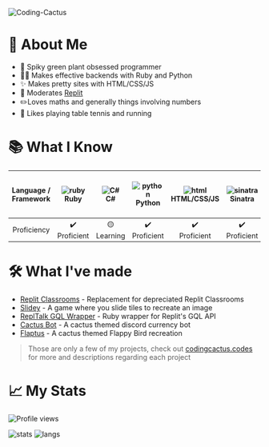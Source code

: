 ![Coding-Cactus](https://user-images.githubusercontent.com/65423356/136670915-e2afd18d-5a41-45c1-9fb6-760c89e09e65.png)


# 📝 About Me
+ 🌵 Spiky green plant obsessed programmer
+ 👨‍💻 Makes effective backends with Ruby and Python
+ ✨ Makes pretty sites with HTML/CSS/JS
+ 🔨 Moderates [Replit](https://replit.com)
+ ✏️Loves maths and generally things involving numbers
+ 🏓 Likes playing table tennis and running

# 📚 What I Know

| Language / Framework | ![ruby](https://user-images.githubusercontent.com/65423356/136672003-6b690eaa-f892-4dfa-85e0-4f4d966ea22a.png)<br> Ruby | ![C#](https://user-images.githubusercontent.com/65423356/181918168-743a59d4-7c49-468a-8706-07c5be1f970e.png) C# | ![python](https://user-images.githubusercontent.com/65423356/136672052-498717b0-5b3e-47f4-b042-ad03e6d35423.png)<br> Python | ![html](https://user-images.githubusercontent.com/65423356/136672250-a2f13be5-30b3-405f-9083-237c4099b5a3.png)<br> HTML/CSS/JS | ![sinatra](https://user-images.githubusercontent.com/65423356/136672074-e8aec8d1-c811-451e-bbf6-88696f78d1d1.png)<br> Sinatra | ![flask](https://user-images.githubusercontent.com/65423356/136672136-e5303266-485b-4e1b-9622-1edb719c893d.png)<br> Flask | ![mongoDB](https://raw.githubusercontent.com/devicons/devicon/master/icons/mongodb/mongodb-original-wordmark.svg)<br> MongoDB | ![rails](https://user-images.githubusercontent.com/65423356/136672461-1bcda145-4974-4acf-bdfa-1ddd65ebcf78.png)<br> Rails |
|:-----------:|:---------------:|:----------------:|:---------------:|:---------------:|:----------------:|:---------------:|:------------:|:-------------:|
| Proficiency | ✔️ <br> Proficient | 🟡 <br> Learning | ✔️ <br> Proficient | ✔️ <br> Proficient | ✔️ <br> Proficient | ✔️ <br> Proficient | ✔️ <br> Proficient | 🟡 <br> Learning |

# 🛠️ What I've made
- [Replit Classrooms](https://github.com/Coding-Cactus/classrooms) - Replacement for depreciated Replit Classrooms
- [Slidey](https://github.com/Coding-Cactus/slidey) - A game where you slide tiles to recreate an image
- [ReplTalk GQL Wrapper](https://github.com/Coding-Cactus/repltalk) - Ruby wrapper for Replit's GQL API
- [Cactus Bot](https://github.com/Coding-Cactus/Cactus-Bot) - A cactus themed discord currency bot
- [Flaptus](https://github.com/Coding-Cactus/Flaptus) - A cactus themed Flappy Bird recreation

> Those are only a few of my projects, check out [codingcactus.codes](https://codingcactus.codes) for more and descriptions regarding each project


# 📈 My Stats

![Profile views](https://gpvc.arturio.dev/Coding-Cactus)

![stats](https://github-readme-stats.vercel.app/api?username=coding-cactus&count_private=true&theme=chartreuse-dark&show_icons=true&include_all_commits=true)
![langs](https://github-readme-stats.vercel.app/api/top-langs/?username=coding-cactus&layout=compact&theme=chartreuse-dark)
